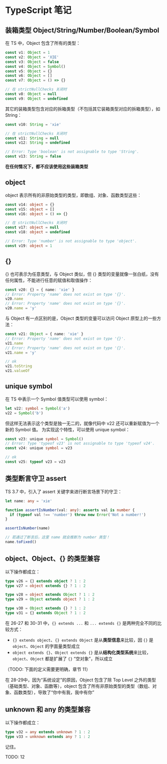 # TypeScript 笔记

## 装箱类型 Object/String/Number/Boolean/Symbol

在 TS 中，Object 包含了所有的类型：

```ts
const v1: Object = 1
const v2: Object = 'XIE'
const v3: Object = false
const v4: Object = Symbol()
const v5: Object = {}
const v6: Object = []
const v7: Object = () => {}

// 在 strictNullChecks 关闭时
const v8: Object = null
const v9: Object = undefined
```

其它的装箱类型包含对应的拆箱类型（不包括其它装箱类型对应的拆箱类型），如 String：

```ts
const v10: String = 'xie'

// 在 strictNullChecks 关闭时
const v11: String = null
const v12: String = undefined

// Error: Type 'boolean' is not assignable to type 'String'.
const v13: String = false
```

**在任何情况下，都不应该使用这些装箱类型**

## object

object 表示所有的非原始类型的类型，即数组、对象、函数类型这些：

```ts
const v14: object = {}
const v15: object = []
const v16: object = () => {}

// 在 strictNullChecks 关闭时
const v17: object = null
const v18: object = undefined

// Error: Type 'number' is not assignable to type 'object'.
const v19: object = 1
```

## {}

{} 也可表示为任意类型，与 Object 类似，但 {} 类型的变量就像一张白纸，没有任何属性，不能进行任意的赋值和取值操作：

```ts
const v20: {} = { name: 'xie' }
// Error: Property 'name' does not exist on type '{}'.
v20.name
// Error: Property 'name' does not exist on type '{}'.
v20.name = 'y'
```

与 Object 有一点区别的是，Object 类型的变量可以访问 Object 原型上的一些方法：

```ts
const v21: Object = { name: 'xie' }
// Error: Property 'name' does not exist on type '{}'.
v21.name
// Error: Property 'name' does not exist on type '{}'.
v21.name = 'y'

// ok
v21.toString
v21.valueOf
```

## unique symbol

在 TS 中表示一个 Symbol 值类型可以使用 symbol：

```ts
let v22: symbol = Symbol('a')
v22 = Symbol('b')
```

但这样无法表示这个类型是独一无二的，就像代码中 v22 还可以重新赋值为一个新的 Symbol 值。
为实现这个特性，可以使用 unique symbol：

```ts
const v23: unique symbol = Symbol()
// Error: Type 'typeof v23' is not assignable to type 'typeof v24'.
const v24: unique symbol = v23

// ok
const v25: typeof v23 = v23
```

## 类型断言守卫 assert

TS 3.7 中，引入了 assert 关键字来进行断言场景下的守卫：

```ts
let name: any = 'xie'

function assertIsNumber(val: any): asserts val is number {
  if (typeof val !== 'number') throw new Error('Not a number!')
}

assertIsNumber(name)

// 若通过了断言后，这里 name 就会推断为 number 类型！
name.toFixed()
```

## object、Object、{} 的类型兼容

以下操作都成立：

```ts
type v26 = {} extends object ? 1 : 2
type v27 = object extends {} ? 1 : 2

type v28 = object extends Object ? 1 : 2
type v29 = Object extends object ? 1 : 2

type v30 = Object extends {} ? 1 : 2
type v31 = {} extends Object ? 1 : 2
```

在 26-27 和 30-31 中，`{} extends ...` 和 `... extends {}` 是两种完全不同的比较方式：

+ `{} extends object`、`{} extends Object` 是从**类型信息**来比较，因 `{}` 是 `object`、`Object` 的字面量类型成立
+ `object extends {}`、`Object extends {}` 是从**结构化类型系统**来比较，`object`、`Object` 都是扩展了 `{}` “空对象”，所以成立

（TODO: 下面的定义需要更明确，章节 11）

在 28-29中，因为“系统设定”的原因，Object 包含了除 Top Level 之外的类型（基础类型、对象、函数等），object 包含了所有非原始类型的类型（数组、对象、函数类型），导致了“你中有我，我中有你”

## unknown 和 any 的类型兼容

以下操作都成立：

```ts
type v32 = any extends unknown ? 1 : 2
type v33 = unknown extends any ? 1 : 2
```

记住。

TODO: 12